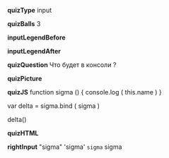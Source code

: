____quizType____
input

____quizBalls____
3

____inputLegendBefore____


____inputLegendAfter____


____quizQuestion____
Что будет в консоли ?

____quizPicture____


____quizJS____
function sigma () {
    console.log ( this.name )
}

var delta = sigma.bind ( sigma )

delta()

____quizHTML____


____rightInput____
"sigma"
'sigma'
`sigma`
sigma

